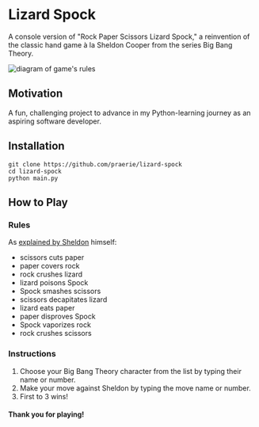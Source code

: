 # Lizard Spock

A console version of "Rock Paper Scissors Lizard Spock," a reinvention of the 
classic hand game à la Sheldon Cooper from the series Big Bang Theory. 

<picture>
 <img alt="diagram of game's rules" src="https://static.wikia.nocookie.net/bigbangtheory/images/7/7d/RPSLS.png">
</picture>

## Motivation

A fun, challenging project to advance in my Python-learning journey 
as an aspiring software developer.

## Installation

    git clone https://github.com/praerie/lizard-spock
    cd lizard-spock
    python main.py

## How to Play

### Rules
As [explained by Sheldon](https://youtu.be/pIpmITBocfM) himself:
* scissors cuts paper
* paper covers rock
* rock crushes lizard
* lizard poisons Spock
* Spock smashes scissors
* scissors decapitates lizard
* lizard eats paper
* paper disproves Spock
* Spock vaporizes rock
* rock crushes scissors

### Instructions
1. Choose your Big Bang Theory character from the list by typing their name or number.
2. Make your move against Sheldon by typing the move name or number.
3. First to 3 wins!

#### Thank you for playing! 



